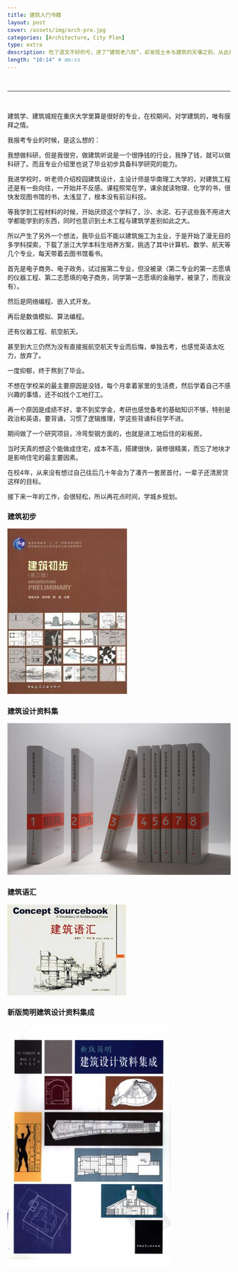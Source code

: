 ```yaml
---
title: 建筑入门书籍
layout: post
cover: /assets/img/arch-pre.jpg
categories: [Architecture, City Plan]
type: extra
description: 吃了语文不好的亏，进了“建筑老八校”，却发现土木与建筑的天壤之别，从此开始了充满遗憾的求学历程，好在完整的读完了。
length: "10:14" # mm:ss
---
```


<br>
<hr>
<br>

建筑学、建筑城规在重庆大学里算是很好的专业，在校期间，对学建筑的，唯有膜拜之情。

我报考专业的时候，是这么想的：

我想做科研，但是我很穷，做建筑听说是一个很挣钱的行业，我挣了钱，就可以做科研了。而且专业介绍里也说了毕业初步具备科学研究的能力。

我进学校时，听老师介绍校园建筑设计，主设计师是华南理工大学的，对建筑工程还是有一些向往，一开始并不反感。课程照常在学，课余就读物理、化学的书，很快发现图书馆的书，太浅显了，根本没有前沿科技。

等我学到工程材料的时候，开始厌烦这个学科了，沙、水泥、石子这些我不用进大学都能学到的东西，同时也意识到土木工程与建筑学差别如此之大。

所以产生了另外一个想法，我毕业后不能以建筑施工为主业，于是开始了漫无目的多学科探索，下载了浙江大学本科生培养方案，挑选了其中计算机、数学、航天等几个专业，每天带着去图书馆看书。

首先是电子商务、电子政务，试过报第二专业，但没被录（第二专业的第一志愿填的仪器工程、第二志愿填的电子商务，同学第一志愿填的金融学，被录了，而我没有）。

然后是网络编程、嵌入式开发。

再后是数值模拟、算法编程。

还有仪器工程、航空航天。

甚至到大三仍然为没有直接报航空航天专业而后悔，单独去考，也感觉英语太吃力，放弃了。

一度抑郁，终于熬到了毕业。

不想在学校呆的最主要原因是没钱，每个月拿着家里的生活费，然后学着自己不感兴趣的事情，还不如找个工地打工。

再一个原因是成绩不好，拿不到奖学金，考研也感觉备考的基础知识不够，特别是政治和英语，要背诵，习惯了逻辑推理，学这些背诵科目学不进。

期间做了一个研究项目，冷弯型钢方面的，也就是进工地后住的彩板房。

当时天真的想这个能做成住宅，成本不高，搭建很快，装修很精美，而忘了地块才是影响住宅的最主要因素。

在校4年，从来没有想过自己往后几十年会为了凑齐一套房首付，一辈子还清房贷这样的目标。


接下来一年的工作，会很轻松，所以再花点时间，学城乡规划。







### 建筑初步

![alt 建筑初步](/assets/img/arch-pre.jpg)


### <!-- 建筑设计教程 -->


### 建筑设计资料集

![alt 建筑设计资料集](/assets/img/arch-lib.jpg)

### 建筑语汇

![alt 建筑语汇](/assets/img/arch-voc.jpg)

### 新版简明建筑设计资料集成

![alt 新版简明建筑设计资料集成](/assets/img/arch-simp.jpg)

